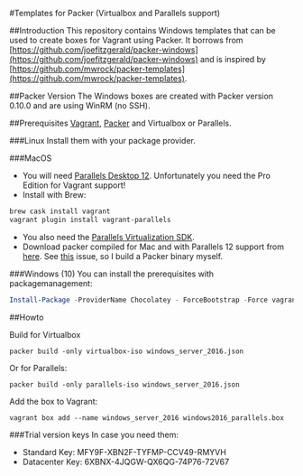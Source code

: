 #Templates for Packer (Virtualbox and Parallels support)

##Introduction
This repository contains Windows templates that can be used to create boxes for Vagrant using Packer.
It borrows from [https://github.com/joefitzgerald/packer-windows](https://github.com/joefitzgerald/packer-windows) and is inspired by [https://github.com/mwrock/packer-templates](https://github.com/mwrock/packer-templates).

##Packer Version
The Windows boxes are created with Packer version 0.10.0 and are using WinRM (no SSH).

##Prerequisites
[Vagrant](https://www.vagrantup.com), [Packer](https://www.packer.io) and Virtualbox or Parallels.

###Linux 
Install them with your package provider.

###MacOS
* You will need [Parallels Desktop 12](https://www.parallels.com/eu/products/desktop/download/). Unfortunately you need the Pro Edition for Vagrant support!
* Install with Brew:
```bash
brew cask install vagrant
vagrant plugin install vagrant-parallels
```
* You also need the [Parallels Virtualization SDK](http://www.parallels.com/download/pvsdk/).
* Download packer compiled for Mac and with Parallels 12 support from [here](http://files.in-the-box.nl/packer.zip). See [this](https://github.com/mitchellh/packer/issues/3881) issue, so I build a Packer binary myself.

###Windows (10)
You can install the prerequisites with packagemanagement:
```Powershell
Install-Package -ProviderName Chocolatey - ForceBootstrap -Force vagrant,virtualbox,packer
```

##Howto

Build for Virtualbox
```
packer build -only virtualbox-iso windows_server_2016.json
```

Or for Parallels:

```
packer build -only parallels-iso windows_server_2016.json
```

Add the box to Vagrant:
```
vagrant box add --name windows_server_2016 windows2016_parallels.box 
```

###Trial version keys
In case you need them:
* Standard Key: MFY9F-XBN2F-TYFMP-CCV49-RMYVH
* Datacenter Key: 6XBNX-4JQGW-QX6QG-74P76-72V67

